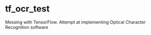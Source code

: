 # tf_ocr_test
Messing with TensorFlow. Attempt at implementing Optical Character Recognition software
